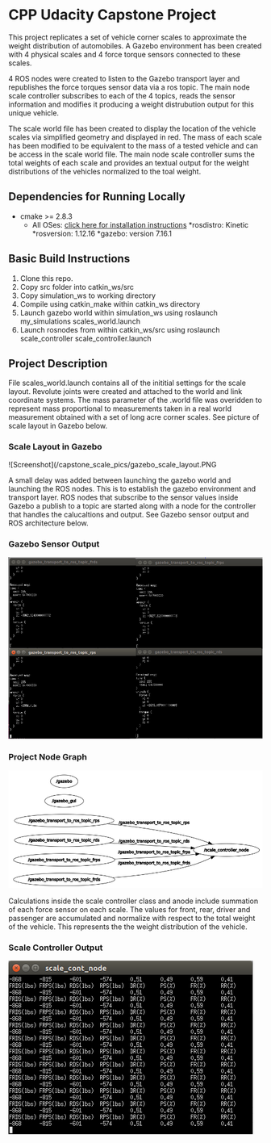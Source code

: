 # CPP Udacity Capstone Project
This project replicates a set of vehicle corner scales to approximate the weight distribution of automobiles.  A Gazebo environment has been created with 4 physical scales and 4 force torque sensors connected to these scales.

4 ROS nodes were created to listen to the Gazebo transport layer and republishes the force torques sensor data via a ros topic.  The main node scale controller subscribes to each of the 4 topics, reads the sensor information and modifies it producing a weight distrubution output for this unique vehicle.  

The scale world file has been created to display the location of the vehicle scales via simplified geometry and displayed in red.  The mass of each scale has been modified to be equivalent to the mass of a tested vehicle and can be access in the scale world file.  The main node scale controller sums the total weights of each scale and provides an textual output for the weight distributions of the vehicles normalized to the toal weight.

## Dependencies for Running Locally
* cmake >= 2.8.3
  * All OSes: [click here for installation instructions](https://cmake.org/install/)
*rosdistro: Kinetic
*rosversion: 1.12.16
*gazebo: version 7.16.1



## Basic Build Instructions

1. Clone this repo.
2. Copy src folder into catkin_ws/src
3. Copy simulation_ws to working directory
4. Compile using catkin_make within catkin_ws directory
5. Launch gazebo world within simulation_ws using roslaunch my_simulations scales_world.launch
6. Launch rosnodes from within catkin_ws/src using roslaunch scale_controller scale_controller.launch

## Project Description
File scales_world.launch contains all of the inititial settings for the scale layout.  Revolute joints were created and attached to the world and link coordinate systems.  The mass parameter of the .world file was overidden to represent mass proportional to measurements taken in a real world measurement obtained with a set of long acre corner scales.  See picture of scale layout in Gazebo below.
### Scale Layout in Gazebo
![Screenshot](/capstone_scale_pics/gazebo_scale_layout.PNG

A small delay was added between launching the gazebo world and launching the ROS nodes.  This is to establish the gazebo environment and transport layer.  ROS nodes that subscribe to the sensor values inside Gazebo a publish to a topic are started along with a node for the controller that handles the calucaltions and output.  See Gazebo sensor output and ROS architecture below.
### Gazebo Sensor Output
![Screenshot](/capstone_scale_pics/gazebo_sensor_output.PNG)
### Project Node Graph
![Screenshot](/capstone_scale_pics/node_graph.PNG)

Calculations inside the scale controller class and anode include summation of each force sensor on each scale.  The values for front, rear, driver and passenger are accumulated and normalize with respect to the total weight of the vehicle.  This represents the the weight distribution of the vehicle.  
### Scale Controller Output
![Screenshot](/capstone_scale_pics/scale_cont_node_output.PNG)
